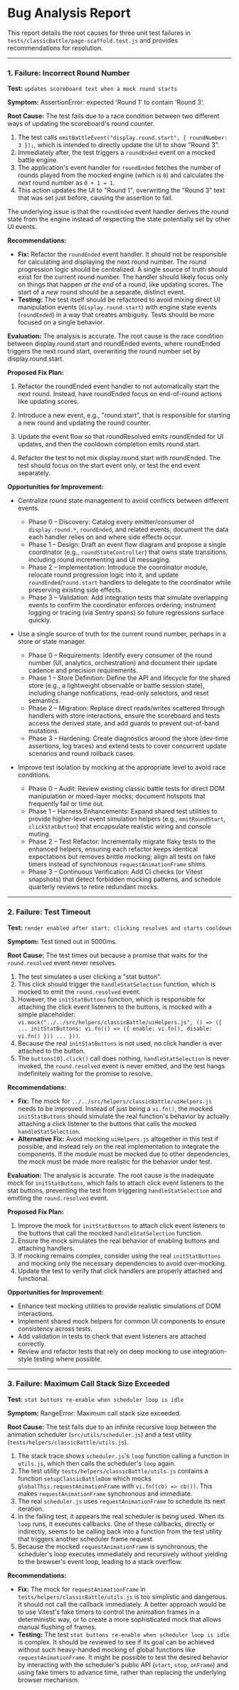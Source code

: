 # Bug Analysis Report

This report details the root causes for three unit test failures in `tests/classicBattle/page-scaffold.test.js` and provides recommendations for resolution.

---

### 1. Failure: Incorrect Round Number

**Test:** `updates scoreboard text when a mock round starts`

**Symptom:** AssertionError: expected 'Round 1' to contain 'Round 3'.

**Root Cause:**
The test fails due to a race condition between two different ways of updating the scoreboard's round counter.

1. The test calls `emitBattleEvent("display.round.start", { roundNumber: 3 });`, which is intended to directly update the UI to show "Round 3".
2. Immediately after, the test triggers a `roundEnded` event on a mocked battle engine.
3. The application's event handler for `roundEnded` fetches the number of rounds played from the mocked engine (which is `0`) and calculates the *next* round number as `0 + 1 = 1`.
4. This action updates the UI to "Round 1", overwriting the "Round 3" text that was set just before, causing the assertion to fail.

The underlying issue is that the `roundEnded` event handler derives the round state from the engine instead of respecting the state potentially set by other UI events.

**Recommendations:**

* **Fix:** Refactor the `roundEnded` event handler. It should not be responsible for calculating and displaying the next round number. The round progression logic should be centralized. A single source of truth should exist for the current round number. The handler should likely focus only on things that happen *at the end* of a round, like updating scores. The start of a *new* round should be a separate, distinct event.
* **Testing:** The test itself should be refactored to avoid mixing direct UI manipulation events (`display.round.start`) with engine state events (`roundEnded`) in a way that creates ambiguity. Tests should be more focused on a single behavior.

**Evaluation:** The analysis is accurate. The root cause is the race condition between display.round.start and roundEnded events, where roundEnded triggers the next round start, overwriting the round number set by display.round.start.

**Proposed Fix Plan:**

1. Refactor the roundEnded event handler to not automatically start the next round. Instead, have roundEnded focus on end-of-round actions like updating scores.

2. Introduce a new event, e.g., "round.start", that is responsible for starting a new round and updating the round counter.

3. Update the event flow so that roundResolved emits roundEnded for UI updates, and then the cooldown completion emits round.start.

4. Refactor the test to not mix display.round.start with roundEnded. The test should focus on the start event only, or test the end event separately.

**Opportunities for Improvement:**

* Centralize round state management to avoid conflicts between different events.
  * Phase 0 – Discovery: Catalog every emitter/consumer of `display.round.*`, `roundEnded`, and related events; document the data each handler relies on and where side effects occur.
  * Phase 1 – Design: Draft an event flow diagram and propose a single coordinator (e.g., `roundStateController`) that owns state transitions, including round incrementing and UI messaging.
  * Phase 2 – Implementation: Introduce the coordinator module, relocate round progression logic into it, and update `roundEnded`/`round.start` handlers to delegate to the coordinator while preserving existing side effects.
  * Phase 3 – Validation: Add integration tests that simulate overlapping events to confirm the coordinator enforces ordering; instrument logging or tracing (via Sentry spans) so future regressions surface quickly.

* Use a single source of truth for the current round number, perhaps in a store or state manager.
  * Phase 0 – Requirements: Identify every consumer of the round number (UI, analytics, orchestration) and document their update cadence and precision requirements.
  * Phase 1 – Store Definition: Define the API and lifecycle for the shared store (e.g., a lightweight observable or battle session state), including change notifications, read-only selectors, and reset semantics.
  * Phase 2 – Migration: Replace direct reads/writes scattered through handlers with store interactions, ensure the scoreboard and tests access the derived state, and add guards to prevent out-of-band mutations.
  * Phase 3 – Hardening: Create diagnostics around the store (dev-time assertions, log traces) and extend tests to cover concurrent update scenarios and round rollback cases.

* Improve test isolation by mocking at the appropriate level to avoid race conditions.
  * Phase 0 – Audit: Review existing classic battle tests for direct DOM manipulation or mixed-layer mocks; document hotspots that frequently fail or time out.
  * Phase 1 – Harness Enhancements: Expand shared test utilities to provide higher-level event simulation helpers (e.g., `emitRoundStart`, `clickStatButton`) that encapsulate realistic wiring and console muting.
  * Phase 2 – Test Refactor: Incrementally migrate flaky tests to the enhanced helpers, ensuring each refactor keeps identical expectations but removes brittle mocking; align all tests on fake timers instead of synchronous `requestAnimationFrame` shims.
  * Phase 3 – Continuous Verification: Add CI checks (or Vitest snapshots) that detect forbidden mocking patterns, and schedule quarterly reviews to retire redundant mocks.

---

### 2. Failure: Test Timeout

**Test:** `render enabled after start; clicking resolves and starts cooldown`

**Symptom:** Test timed out in 5000ms.

**Root Cause:**
The test times out because a promise that waits for the `round.resolved` event never resolves.

1. The test simulates a user clicking a "stat button".
2. This click should trigger the `handleStatSelection` function, which is mocked to emit the `round.resolved` event.
3. However, the `initStatButtons` function, which is responsible for attaching the click event listeners to the buttons, is mocked with a simple placeholder: `vi.mock("../../src/helpers/classicBattle/uiHelpers.js", () => ({ ... initStatButtons: vi.fn(() => ({ enable: vi.fn(), disable: vi.fn() })) ... }))`.
4. Because the real `initStatButtons` is not used, no click handler is ever attached to the button.
5. The `buttons[0].click()` call does nothing, `handleStatSelection` is never invoked, the `round.resolved` event is never emitted, and the test hangs indefinitely waiting for the promise to resolve.

**Recommendations:**

* **Fix:** The mock for `../../src/helpers/classicBattle/uiHelpers.js` needs to be improved. Instead of just being a `vi.fn()`, the mocked `initStatButtons` should simulate the real function's behavior by actually attaching a click listener to the buttons that calls the mocked `handleStatSelection`.
* **Alternative Fix:** Avoid mocking `uiHelpers.js` altogether in this test if possible, and instead rely on the real implementation to integrate the components. If the module must be mocked due to other dependencies, the mock must be made more realistic for the behavior under test.

**Evaluation:** The analysis is accurate. The root cause is the inadequate mock for `initStatButtons`, which fails to attach click event listeners to the stat buttons, preventing the test from triggering `handleStatSelection` and emitting the `round.resolved` event.

**Proposed Fix Plan:**

1. Improve the mock for `initStatButtons` to attach click event listeners to the buttons that call the mocked `handleStatSelection` function.
2. Ensure the mock simulates the real behavior of enabling buttons and attaching handlers.
3. If mocking remains complex, consider using the real `initStatButtons` and mocking only the necessary dependencies to avoid over-mocking.
4. Update the test to verify that click handlers are properly attached and functional.

**Opportunities for Improvement:**

* Enhance test mocking utilities to provide realistic simulations of DOM interactions.
* Implement shared mock helpers for common UI components to ensure consistency across tests.
* Add validation in tests to check that event listeners are attached correctly.
* Review and refactor tests that rely on deep mocking to use integration-style testing where possible.

---

### 3. Failure: Maximum Call Stack Size Exceeded

**Test:** `stat buttons re-enable when scheduler loop is idle`

**Symptom:** RangeError: Maximum call stack size exceeded.

**Root Cause:**
The test fails due to an infinite recursive loop between the animation scheduler (`src/utils/scheduler.js`) and a test utility (`tests/helpers/classicBattle/utils.js`).

1. The stack trace shows `scheduler.js`'s `loop` function calling a function in `utils.js`, which then calls the scheduler's `loop` again.
2. The test utility `tests/helpers/classicBattle/utils.js` contains a function `setupClassicBattleDom` which mocks `globalThis.requestAnimationFrame` with `vi.fn((cb) => cb())`. This makes `requestAnimationFrame` synchronous and immediate.
3. The real `scheduler.js` uses `requestAnimationFrame` to schedule its next iteration.
4. In the failing test, it appears the real scheduler is being used. When its `loop` runs, it executes callbacks. One of these callbacks, directly or indirectly, seems to be calling back into a function from the test utility that triggers another scheduler frame request.
5. Because the mocked `requestAnimationFrame` is synchronous, the scheduler's loop executes immediately and recursively without yielding to the browser's event loop, leading to a stack overflow.

**Recommendations:**

* **Fix:** The mock for `requestAnimationFrame` in `tests/helpers/classicBattle/utils.js` is too simplistic and dangerous. It should not call the callback immediately. A better approach would be to use Vitest's fake timers to control the animation frames in a deterministic way, or to create a more sophisticated mock that allows manual flushing of frames.
* **Testing:** The test `stat buttons re-enable when scheduler loop is idle` is complex. It should be reviewed to see if its goal can be achieved without such heavy-handed mocking of global functions like `requestAnimationFrame`. It might be possible to test the desired behavior by interacting with the scheduler's public API (`start`, `stop`, `onFrame`) and using fake timers to advance time, rather than replacing the underlying browser mechanism.
